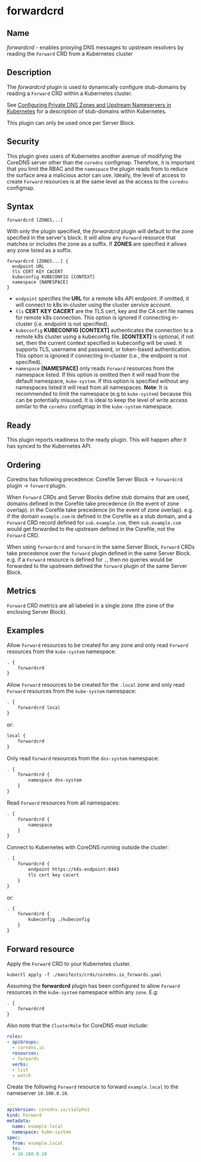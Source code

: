# forwardcrd

## Name

*forwardcrd* - enables proxying DNS messages to upstream resolvers by reading
the `Forward` CRD from a Kubernetes cluster

## Description

The *forwardcrd* plugin is used to dynamically configure stub-domains by
reading a `Forward` CRD within a Kubernetes cluster.

See [Configuring Private DNS Zones and Upstream Nameservers in
Kubernetes](https://kubernetes.io/blog/2017/04/configuring-private-dns-zones-upstream-nameservers-kubernetes/)
for a description of stub-domains within Kubernetes.

This plugin can only be used once per Server Block.

## Security

This plugin gives users of Kubernetes another avenue of modifying the CoreDNS
server other than the `coredns` configmap. Therefore, it is important that you
limit the RBAC and the `namespace` the plugin reads from to reduce the surface
area a malicious actor can use. Ideally, the level of access to create `Forward`
resources is at the same level as the access to the `coredns` configmap.

## Syntax

~~~
forwardcrd [ZONES...]
~~~

With only the plugin specified, the *forwardcrd* plugin will default to the
zone specified in the server's block. It will allow any `Forward` resource that
matches or includes the zone as a suffix. If **ZONES** are specified it allows
any zone listed as a suffix.

```
forwardcrd [ZONES...] {
  endpoint URL
  tls CERT KEY CACERT
  kubeconfig KUBECONFIG [CONTEXT]
  namespace [NAMESPACE]
}
```

* `endpoint` specifies the **URL** for a remote k8s API endpoint.  If omitted,
  it will connect to k8s in-cluster using the cluster service account.
* `tls` **CERT** **KEY** **CACERT** are the TLS cert, key and the CA cert file
  names for remote k8s connection.  This option is ignored if connecting
  in-cluster (i.e. endpoint is not specified).
* `kubeconfig` **KUBECONFIG [CONTEXT]** authenticates the connection to a remote
  k8s cluster using a kubeconfig file.  **[CONTEXT]** is optional, if not set,
  then the current context specified in kubeconfig will be used.  It supports
  TLS, username and password, or token-based authentication.  This option is
  ignored if connecting in-cluster (i.e., the endpoint is not specified).
* `namespace` **[NAMESPACE]** only reads `Forward` resources from the namespace
  listed. If this option is omitted then it will read from the default
  namespace, `kube-system`. If this option is specified without any namespaces
  listed it will read from all namespaces.  **Note**: It is recommended to limit
  the namespace (e.g to `kube-system`) because this can be potentially misused.
  It is ideal to keep the level of write access similar to the `coredns`
  configmap in the `kube-system` namespace.

## Ready

This plugin reports readiness to the ready plugin. This will happen after it has
synced to the Kubernetes API.

## Ordering

Coredns has following precedence:
Corefile Server Block -> `forwardcrd` plugin -> `forward` plugin.

When `Forward` CRDs and Server Blocks define stub domains that are used,
domains defined in the Corefile take precedence (in the event of zone overlap).
in the Corefile take precedence (in the event of zone overlap). e.g. if the
domain `example.com` is defined in the Corefile as a stub domain, and a
`Forward` CRD record defined for `sub.example.com`, then `sub.example.com` would
get forwarded to the upstream defined in the Corefile, not the `Forward` CRD.

When using `forwardcrd` and `forward` in the same Server Block, `Forward` CRDs
take precedence over the `forward` plugin defined in the same Server Block.
e.g. if a `Forward` resource is defined for `.`, then no queries would be
forwarded to the upstream defined the `forward` plugin of the same Server Block.

## Metrics

`Forward` CRD metrics are all labeled in a single zone (the zone of the enclosing
Server Block).

## Examples

Allow `Forward` resources to be created for any zone and only read `Forward`
resources from the `kube-system` namespace:

~~~ txt
. {
    forwardcrd
}
~~~

Allow `Forward` resources to be created for the `.local` zone and only read
`Forward` resources from the `kube-system` namespace:


~~~ txt
. {
    forwardcrd local
}
~~~

or:

~~~ txt
local {
    forwardcrd
}
~~~

Only read `Forward` resources from the `dns-system` namespace:

~~~ txt
. {
    forwardcrd {
        namespace dns-system
    }
}
~~~

Read `Forward` resources from all namespaces:

~~~ txt
. {
    forwardcrd {
        namespace
    }
}
~~~

Connect to Kubernetes with CoreDNS running outside the cluster:

~~~ txt
. {
    forwardcrd {
        endpoint https://k8s-endpoint:8443
        tls cert key cacert
    }
}
~~~

or:

~~~ txt
. {
    forwardcrd {
        kubeconfig ./kubeconfig
    }
}
~~~

## Forward resource

Apply the `Forward` CRD to your Kubernetes cluster.

```
kubectl apply -f ./manifests/crds/coredns.io_forwards.yaml
```

Assuming the **forwardcrd** plugin has been configured to allow `Forward`
resources in the `kube-system` namespace within any `zone`.
E.g:

~~~ txt
. {
    forwardcrd
}
~~~

Also note that the `ClusterRole` for CoreDNS must include:

```yaml
rules:
- apiGroups:
  - coredns.io
  resources:
  - forwards
  verbs:
  - list
  - watch
```

Create the following `Forward` resource to forward `example.local` to the
nameserver `10.100.0.10`.

```yaml
---
apiVersion: coredns.io/v1alpha1
kind: Forward
metadata:
  name: example-local
  namespace: kube-system
spec:
  from: example.local
  to:
  - 10.100.0.10
```
